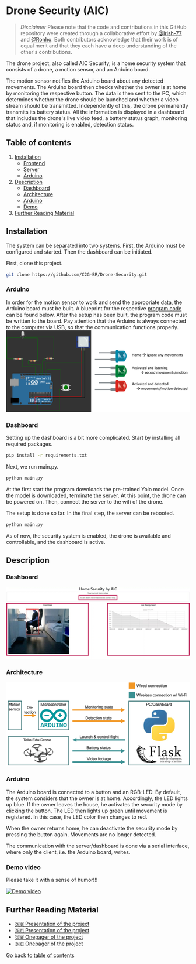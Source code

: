 # Drone Security (AIC)

> *Disclaimer* Please note that the code and contributions in this GitHub repository were created through a collaborative effort by [@Irish-77](https://github.com/Irish-77) and [@Ronho](https://github.com/Ronho). Both contributors acknowledge that their work is of equal merit and that they each have a deep understanding of the other's contributions.

The drone project, also called AIC Security, is a home security system that consists of a drone, a motion sensor, and an Arduino board. 

The motion sensor notifies the Arduino board about any detected movements. The Arduino board then checks whether the owner is at home by monitoring the respective button. The data is then sent to the PC, which determines whether the drone should be launched and whether a video stream should be transmitted. Independently of this, the drone permanently transmits its battery status. All the information is displayed in a dashboard that includes the drone's live video feed, a battery status graph, monitoring status and, if monitoring is enabled, detection status.

## Table of contents
1. [Installation](#installation)
    - [Frontend](#frontend)
    - [Server](#server)
    - [Arduino](#arduino)
1. [Description](#description)
    - [Dashboard](#dashboard)
    - [Architecture](#architecture)
    - [Arduino](#arduino)
    - [Demo](#demo)
1. [Further Reading Material](#further-reading-material)


## Installation

The system can be separated into two systems. First, the Arduino must be configured and started. Then the dashboard can be initiated.

First, clone this project.
```sh
git clone https://github.com/C2G-BR/Drone-Security.git
```

### Arduino
In order for the motion sensor to work and send the appropriate data, the Arduino board must be built. A blueprint for the respective [program code](src/detector/detector.ino) can be found below.
After the setup has been built, the program code must be written to the board.
Pay attention that the Arduino is always connected to the computer via USB, so that the communication functions properly.
![Arduino Circuit](docs/circuit.png)


### Dashboard

Setting up the dashboard is a bit more complicated.
Start by installing all required packages.

```sh
pip install -r requirements.txt
```

Next, we run main.py. 

```sh
python main.py
```

At the first start the program downloads the pre-trained Yolo model. Once the model is downloaded, terminate the server. 
At this point, the drone can be powered on. Then, connect the server to the wifi of the drone.

The setup is done so far. In the final step, the server can be rebooted.
```sh
python main.py
```
As of now, the security system is enabled, the drone is available and controllable, and the dashboard is active.


## Description

### Dashboard
![Dashboard](docs/dashboard.png)

### Architecture
![System Architecture](docs/architecture.png)

### Arduino
The Arduino board is connected to a button and an RGB-LED.
By default, the system considers that the owner is at home. Accordingly, the LED lights up blue. If the owner leaves the house, he activates the security mode by clicking the button. The LED then lights up green until movement is registered. In this case, the LED color then changes to red.

When the owner returns home, he can deactivate the security mode by pressing the button again. Movements are no longer detected.

The communication with the server/dashboard is done via a serial interface, where only the client, i.e. the Arduino board, writes.

### Demo video
Please take it with a sense of humor!!!

[![Demo video](https://img.youtube.com/vi/2tt0-oihb0E/0.jpg)](https://www.youtube.com/watch?v=2tt0-oihb0E)

## Further Reading Material
- [🇬🇧 Presentation of the project](docs/aic_security_presentation_english.pdf)
- [🇩🇪 Presentation of the project](docs/aic_security_presentation_german.pdf)
- [🇬🇧 Onepager of the project](docs/aic_security_onepager_english.pdf)
- [🇩🇪 Onepager of the project](docs/aic_security_onepager_german.pdf)
  
</hr>

[Go back to table of contents](#table-of-contents)
